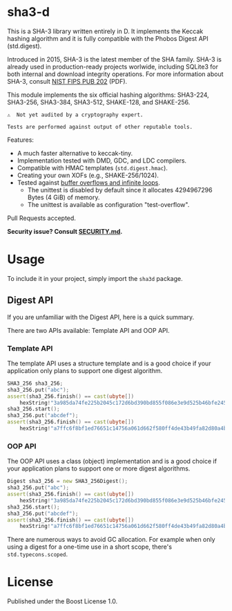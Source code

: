 # sha3-d

This is a SHA-3 library written entirely in D. It implements the Keccak
hashing algorithm and it is fully compatible with the Phobos Digest API (std.digest).

Introduced in 2015, SHA-3 is the latest member of the SHA family. SHA-3 is
already used in production-ready projects worlwide, including SQLite3 for both
internal and download integrity operations. For more information about SHA-3,
consult [NIST FIPS PUB 202](http://dx.doi.org/10.6028/NIST.FIPS.202) (PDF).

This module implements the six official hashing algorithms:
SHA3-224, SHA3-256, SHA3-384, SHA3-512, SHAKE-128, and SHAKE-256.

    ⚠️  Not yet audited by a cryptography expert.
    
    Tests are performed against output of other reputable tools.

Features:
- A much faster alternative to keccak-tiny.
- Implementation tested with DMD, GDC, and LDC compilers.
- Compatible with HMAC templates (`std.digest.hmac`).
- Creating your own XOFs (e.g., SHAKE-256/1024).
- Tested against [buffer overflows and infinite loops](https://mouha.be/sha-3-buffer-overflow/).
  - The unittest is disabled by default since it allocates 4294967296 Bytes (4 GiB) of memory.
  - The unittest is available as configuration "test-overflow".

Pull Requests accepted.

**Security issue? Consult [SECURITY.md](../master/.github/SECURITY.md).**

# Usage

To include it in your project, simply import the `sha3d` package.

## Digest API

If you are unfamiliar with the Digest API, here is a quick summary.

There are two APIs available: Template API and OOP API.

### Template API

The template API uses a structure template and is a good choice if your
application only plans to support one digest algorithm.

```d
SHA3_256 sha3_256;
sha3_256.put("abc");
assert(sha3_256.finish() == cast(ubyte[])
    hexString!"3a985da74fe225b2045c172d6bd390bd855f086e3e9d525b46bfe24511431532");
sha3_256.start();
sha3_256.put("abcdef");
assert(sha3_256.finish() == cast(ubyte[])
    hexString!"a7ffc6f8bf1ed76651c14756a061d662f580ff4de43b49fa82d80a4b80f8434a");
```

### OOP API

The OOP API uses a class (object) implementation and is a good choice if
your application plans to support one or more digest algorithms.

```d
Digest sha3_256 = new SHA3_256Digest();
sha3_256.put("abc");
assert(sha3_256.finish() == cast(ubyte[])
    hexString!"3a985da74fe225b2045c172d6bd390bd855f086e3e9d525b46bfe24511431532");
sha3_256.start();
sha3_256.put("abcdef");
assert(sha3_256.finish() == cast(ubyte[])
    hexString!"a7ffc6f8bf1ed76651c14756a061d662f580ff4de43b49fa82d80a4b80f8434a");
```

There are numerous ways to avoid GC allocation. For example when only using a
digest for a one-time use in a short scope, there's `std.typecons.scoped`.

# License

Published under the Boost License 1.0.